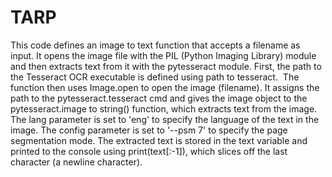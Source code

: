 # TARP
This code defines an image to text function that accepts a filename as input. It opens the image file with the PIL (Python Imaging Library) module and then extracts text from it with the pytesseract module.
First, the path to the Tesseract OCR executable is defined using path to tesseract.  The function then uses Image.open to open the image (filename). It assigns the path to the pytesseract.tesseract cmd and gives the image object to the pytesseract.image to string() function, which extracts text from the image.
The lang parameter is set to 'eng' to specify the language of the text in the image. The config parameter is set to '--psm 7' to specify the page segmentation mode. The extracted text is stored in the text variable and printed to the console using print(text[:-1]), which slices off the last character (a newline character).
